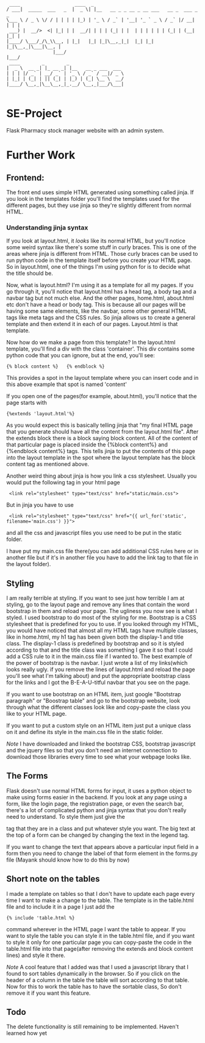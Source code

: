 ```
 ____                    ____  _                                           
/ ___|  _____  ___   _  |  _ \| |__   __ _ _ __ _ __ ___   __ _  ___ _   _ 
\___ \ / _ \ \/ / | | | | |_) | '_ \ / _` | '__| '_ ` _ \ / _` |/ __| | | |
 ___) |  __/>  <| |_| | |  __/| | | | (_| | |  | | | | | | (_| | (__| |_| |
|____/ \___/_/\_\\__, | |_|   |_| |_|\__,_|_|  |_| |_| |_|\__,_|\___|\__, |
                 |___/                                               |___/ 
 ____        _        _                    
|  _ \  __ _| |_ __ _| |__   __ _ ___  ___ 
| | | |/ _` | __/ _` | '_ \ / _` / __|/ _ \
| |_| | (_| | || (_| | |_) | (_| \__ \  __/
|____/ \__,_|\__\__,_|_.__/ \__,_|___/\___|
                                           

```
# SE-Project
Flask Pharmacy stock manager website with an admin system.


# Further Work

## Frontend:
The front end uses simple HTML generated using something called jinja. If you look in the templates folder you'll find the templates used for the different pages, but they use jinja so they're slightly different from normal HTML.

### Understanding jinja syntax
If you look at layout.html, it _looks_ like its normal HTML, but you'll notice some weird syntax like there's some stuff in curly braces. This is one of the areas where jinja is different from HTML. Those curly braces can be used to run python code in the template itself before you create your HTML page. So in layout.html, one of the things I'm using python for is to decide what the title should be.

Now, what is layout.html? I'm using it as a template for all my pages. If you go through it, you'll notice that layout.html has a head tag, a body tag and a navbar tag but not much else. And the other pages, home.html, about.html etc don't have a head or body tag. This is because all our pages will be having some same elements, like the navbar, some other general HTML tags like meta tags and the  CSS rules. So jinja allows us to create a general template and then extend it in each of our pages. Layout.html is that template. 

Now how do we make a page from this template? 
In the layout.html template, you'll find a div with the class 'container'. This div contains some python code that you can ignore, but at the end, you'll see:
```
{% block content %}   {% endblock %}
```
This provides a spot in the layout template where you can insert code and in this above example that spot is named 'content'

If you open one of the pages(for example, about.html), you'll notice that the page starts with 
```
{%extends 'layout.html'%}
```
As you would expect this is basically telling jinja that "my final HTML page that you generate should have all the content from the layout.html file". After the extends block there is a block saying block content. All of the content of that particular page is placed inside the {%block content%} and {%endblock content%} tags. This tells jinja to put the contents of this page into the layout template in the spot where the layout template has the block content tag as mentioned above. 


Another weird thing about jinja is how you link a css stylesheet. Usually you would put the following tag in your html page
```
 <link rel="stylesheet" type="text/css" href="static/main.css">
```
But in jinja you have to use
```
 <link rel="stylesheet" type="text/css" href="{{ url_for('static', filename='main.css') }}">
```
and all the css and javascript files you use need to be put in the static folder.

I have put my main.css file there(you can add additional CSS rules here or in another file but if it's in another file you have to add the link tag to that file in the layout folder). 


## Styling
I am really terrible at styling. If you want to see just how terrible I am at styling, go to the layout page and remove any lines that contain the word bootstrap in them and reload your page. The ugliness you now see is what I styled. 
I used bootstrap to do most of the styling for me. Bootstrap is a CSS stylesheet that is predefined for you to use. 
If you looked through my HTML, you would have noticed that almost all my HTML tags have multiple classes, like in home.html, my h1 tag has been given both the display-1 and title class. The display-1 class is predefined by bootstrap and so it is styled according to that and the title class was something I gave it so that I could add a CSS rule to it in the main.css file if I wanted to.
 The best example of the power of bootstrap is the navbar. I just wrote a list of my links(which looks really ugly. if you remove the lines of layout.html and reload the page you'll see what I'm talking about) and put the appropriate bootstrap class for the links and I got the B-E-A-U-titful navbar that you see on the page. 


If you want to use bootstrap on an HTML item, just google "Bootstrap paragraph" or "Boostrap table" and go to the bootstrap website, look through what the different classes look like and copy-paste the class you like to your HTML page. 

If you want to put a custom style on an HTML item just put a unique class on it and define its style in the main.css file in the static folder.

_Note_ 
I have downloaded and linked the bootstrap CSS, bootstrap javascript and the jquery files so that you don't need an internet connection to download those libraries every time to see what your webpage looks like.


## The Forms
Flask doesn't use normal HTML forms for input, it uses a python object to make using forms easier in the backend. If you look at any page using a form, like the login page, the registration page, or even the search bar, there's a lot of complicated python and jinja syntax that you don't really need to understand. To style them just give the <div> tag that they are in a class and put whatever style you want. 
The big text at the top of a form can be changed by changing the text in the legend tag.

If you want to change the text that appears above a particular input field in a form then you need to change the label of that form element in the forms.py file (Mayank should know how to do this by now)

## Short note on the tables
I made a template on tables so that I don't have to update each page every time I want to make a change to the table. The template is in the table.html file and to include it in a page I just add the 
```
{% include 'table.html %}
```
command wherever in the HTML page I want the table to appear. If you want to style the table you can style it in the table.html file, and if you want to style it only for one particular page you can copy-paste the code in the table.html file into that page(after removing the extends and block content lines) and style it there. 

_Note_
A cool feature that I added was that I used a javascript library that I found to sort tables dynamically in the browser. So if you click on the header of a column in the table the table will sort according to that table. Now for this to work the table has to have the sortable class, So don't remove it if you want this feature. 


## Todo 
The delete functionality is still remaining to be implemented. Haven't learned how yet
